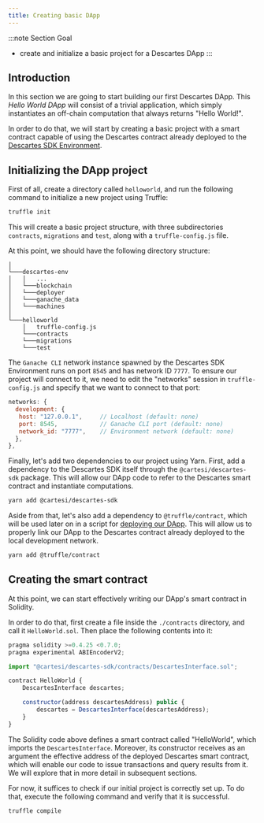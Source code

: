 ```yaml
---
title: Creating basic DApp
---
```


:::note Section Goal
- create and initialize a basic project for a Descartes DApp
:::

## Introduction

In this section we are going to start building our first Descartes DApp. This *Hello World DApp* will consist of a trivial application, which simply instantiates an off-chain computation that always returns "Hello World!".

In order to do that, we will start by creating a basic project with a smart contract capable of using the Descartes contract already deployed to the [Descartes SDK Environment](../descartes-env.md).


## Initializing the DApp project

First of all, create a directory called `helloworld`, and run the following command to initialize a new project using Truffle:

```bash
truffle init
```

This will create a basic project structure, with three subdirectories `contracts`, `migrations` and `test`, along with a `truffle-config.js` file.

At this point, we should have the following directory structure:

```
│
└───descartes-env
│   │   ...
│   └───blockchain
│   └───deployer
│   └───ganache_data
│   └───machines
│   
└───helloworld
    │   truffle-config.js
    └───contracts
    └───migrations
    └───test
```

The `Ganache CLI` network instance spawned by the Descartes SDK Environment runs on port `8545` and has network ID `7777`. To ensure our project will connect to it, we need to edit the "networks" session in `truffle-config.js` and specify that we want to connect to that port:

```javascript
networks: {
  development: {
   host: "127.0.0.1",     // Localhost (default: none)
   port: 8545,            // Ganache CLI port (default: none)
   network_id: "7777",    // Environment network (default: none)
  },
},
```

Finally, let's add two dependencies to our project using Yarn. First, add a dependency to the Descartes SDK itself through the `@cartesi/descartes-sdk` package. This will allow our DApp code to refer to the Descartes smart contract and instantiate computations.

```bash
yarn add @cartesi/descartes-sdk
```

Aside from that, let's also add a dependency to `@truffle/contract`, which will be used later on in a script for [deploying our DApp](./deploy-run.md). This will allow us to properly link our DApp to the Descartes contract already deployed to the local development network.

```bash
yarn add @truffle/contract
```

##  Creating the smart contract

At this point, we can start effectively writing our DApp's smart contract in Solidity.

In order to do that, first create a file inside the `./contracts` directory, and call it `HelloWorld.sol`. Then place the following contents into it:

```javascript
pragma solidity >=0.4.25 <0.7.0;
pragma experimental ABIEncoderV2;

import "@cartesi/descartes-sdk/contracts/DescartesInterface.sol";

contract HelloWorld {
    DescartesInterface descartes;

    constructor(address descartesAddress) public {
        descartes = DescartesInterface(descartesAddress);
    }
}
```

The Solidity code above defines a smart contract called "HelloWorld", which imports the `DescartesInterface`. Moreover, its constructor receives as an argument the effective address of the deployed Descartes smart contract, which will enable our code to issue transactions and query results from it. We will explore that in more detail in subsequent sections.

For now, it suffices to check if our initial project is correctly set up. To do that, execute the following command and verify that it is successful.

```
truffle compile
```
